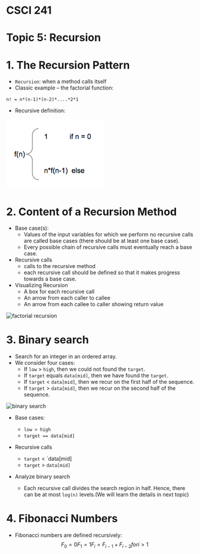 # CSCI 241
# Topic 5: Recursion

# 1. The Recursion Pattern
+ `Recursion`: when a method calls itself
+ Classic example – the factorial function:

~~~~
n! = n*(n-1)*(n-2)*....*2*1
~~~~

+ Recursive definition:

![fact1](../Resources/fact1.png)

# 2. Content of a Recursion Method

+ Base case(s):
  - Values of the input variables for which we perform no recursive calls are called base cases (there should be at least one base case).
  - Every possible chain of recursive calls must eventually reach a base case.
+ Recursive calls
  - calls to the recursive method
  - each recursive call should be defined so that it makes progress towards a base case.
+ Visualizing Recursion
  - A box for each recursive call
  - An arrow from each caller to callee
  - An arrow from each callee to caller showing return value
  
![factorial recursion](https://bigaidream.gitbooks.io/subsets-of-algorithms/content/basic_algo/recursion/etc/factorial_flowchart.PNG)

# 3. Binary search
+ Search for an integer in an ordered array.
+ We consider four cases:
  - If `low` > `high`, then we could not found the `target`.
  - If `target` equals `data[mid]`, then we have found the `target`.
  - If `target` < `data[mid]`, then we recur on the first half of the sequence.
  - If `target` > `data[mid]`, then we recur on the second half of the sequence.

![binary search](https://miro.medium.com/max/898/1*0OJ3eF9eO3FlPl5A_RtCSw.png)

+ Base cases:
  - `low > high`
  - `target == data[mid]`
+ Recursive calls
  - `target` < `data[mid]
  - `target` > `data[mid]`

+ Analyze binary search
  - Each recursive call divides the search region  in half. Hence, there can be at most `log(n)` levels.(We will learn the details in next topic)

# 4. Fibonacci Numbers
+ Fibonacci numbers are defined recursively:
$$
F_0 = 0
F_1 = 1
F_i = F_{i-1} + F_{i-2} for i>1
$$

